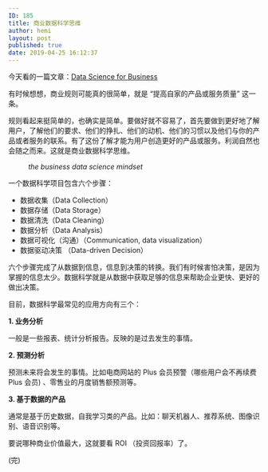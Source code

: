 ```yaml
---
ID: 185
title: 商业数据科学思维
author: hemi
layout: post
published: true
date: 2019-04-25 16:12:37
---
```

<!-- wp:paragraph -->
<p>今天看的一篇文章：<a href="https://data36.com/data-science-for-business/">Data Science for Business</a></p>
<!-- /wp:paragraph -->

<!-- wp:paragraph -->
<p>有时候想想，商业规则可能真的很简单，就是 “提高自家的产品或服务质量” 这一条。</p>
<!-- /wp:paragraph -->

<!-- wp:paragraph -->
<p>规则看起来挺简单的，也确实是简单。要做好就不容易了，首先要做到更好地了解用户，了解他们的要求、他们的挣扎、他们的动机、他们的习惯以及他们与你的产品或者服务的联系。有了这份了解才能为用户创造更好的产品或服务。利润自然也会随之而来。这就是商业数据科学思维。</p>
<!-- /wp:paragraph -->

<!-- wp:image -->
<figure class="wp-block-image"><img src="https://i.loli.net/2019/04/25/5cc16bb148359.png" alt=""/><figcaption><em>the business data science mindset</em></figcaption></figure>
<!-- /wp:image -->

<!-- wp:paragraph -->
<p>一个数据科学项目包含六个步骤：</p>
<!-- /wp:paragraph -->

<!-- wp:list -->
<ul><li>数据收集（Data Collection）</li><li>数据存储（Data Storage）</li><li>数据清洗（Data Cleaning）</li><li>数据分析（Data Analysis）</li><li>数据可视化（沟通）（Communication, data visualization）</li><li>数据驱动决策 （Data-driven Decision）</li></ul>
<!-- /wp:list -->

<!-- wp:paragraph -->
<p>六个步骤完成了从数据到信息，信息到决策的转换。我们有时候害怕决策，是因为掌握的信息太少。数据科学就是从数据中获取足够的信息来帮助企业更快、更好的做出决策。</p>
<!-- /wp:paragraph -->

<!-- wp:paragraph -->
<p>目前，数据科学最常见的应用方向有三个：</p>
<!-- /wp:paragraph -->

<!-- wp:paragraph -->
<p><strong>1. 业务分析</strong></p>
<!-- /wp:paragraph -->

<!-- wp:paragraph -->
<p>一般是一些报表、统计分析报告。反映的是过去发生的事情。</p>
<!-- /wp:paragraph -->

<!-- wp:paragraph -->
<p><strong>2. 预测分析</strong></p>
<!-- /wp:paragraph -->

<!-- wp:paragraph -->
<p>预测未来将会发生的事情。比如电商网站的 Plus 会员预警（哪些用户会不再续费 Plus 会员) 、零售业的月度销售额预测等。</p>
<!-- /wp:paragraph -->

<!-- wp:paragraph -->
<p><strong>3. 基于数据的产品</strong></p>
<!-- /wp:paragraph -->

<!-- wp:paragraph -->
<p>通常是基于历史数据，自我学习类的产品。比如：聊天机器人、推荐系统、图像识别、语音识别等。<br></p>
<!-- /wp:paragraph -->

<!-- wp:paragraph -->
<p>要说哪种商业价值最大，这就要看 ROI （投资回报率）了。</p>
<!-- /wp:paragraph -->

<!-- wp:paragraph -->
<p>(完)</p>
<!-- /wp:paragraph -->
